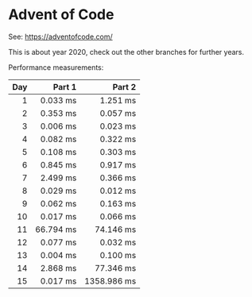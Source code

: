 # Advent of Code

See: https://adventofcode.com/

This is about year 2020, check out the other branches for further years.

Performance measurements:

| Day |    Part 1 |      Part 2 |
| --: | --------: | ----------: |
|   1 |  0.033 ms |    1.251 ms |
|   2 |  0.353 ms |    0.057 ms |
|   3 |  0.006 ms |    0.023 ms |
|   4 |  0.082 ms |    0.322 ms |
|   5 |  0.108 ms |    0.303 ms |
|   6 |  0.845 ms |    0.917 ms |
|   7 |  2.499 ms |    0.366 ms |
|   8 |  0.029 ms |    0.012 ms |
|   9 |  0.062 ms |    0.163 ms |
|  10 |  0.017 ms |    0.066 ms |
|  11 | 66.794 ms |   74.146 ms |
|  12 |  0.077 ms |    0.032 ms |
|  13 |  0.004 ms |    0.100 ms |
|  14 |  2.868 ms |   77.346 ms |
|  15 |  0.017 ms | 1358.986 ms |
